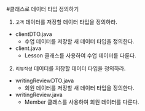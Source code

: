 #클래스로 데이터 타입 정의하기

1) `고객` 데이터를 저장할 데이터 타입을 정의하라.

- clientDTO.java
    - 수업 데이터를 저장할 새 데이터 타입을 정의한다.
- client.java
    - Lesson 클래스를 사용하여 수업 데이터를 다룬다.

2) `리뷰작성` 데이터를 저장할 데이터 타입을 정의하라.

- writingReviewDTO.java
    - 회원 데이터를 저장할 새 데이터 타입을 정의한다.
- writingReview.java
    - Member 클래스를 사용하여 회원 데이터를 다룬다.